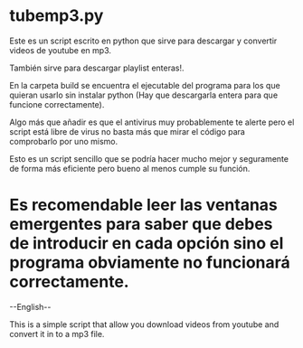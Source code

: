 # tubemp3.py

Este es un script escrito en python que sirve para descargar y convertir videos de youtube en mp3.

También sirve para descargar playlist enteras!.

En la carpeta build se encuentra el ejecutable del programa para los que quieran usarlo sin instalar python (Hay que descargarla entera para que funcione correctamente).

Algo más que añadir es que el antivirus muy probablemente te alerte pero el script está libre de virus no basta más que mirar el código para comprobarlo por uno mismo.

Esto es un script sencillo que se podría hacer mucho mejor y seguramente de forma más eficiente pero bueno al menos cumple su función.

# Es recomendable leer las ventanas emergentes para saber que debes de introducir en cada opción sino el programa obviamente no funcionará correctamente. #

--English--

This is a simple script that allow you download videos from youtube and convert it in to a mp3 file.
